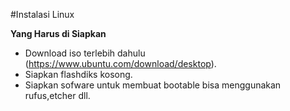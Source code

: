 #Instalasi Linux

**Yang Harus di Siapkan**
* Download iso terlebih dahulu (https://www.ubuntu.com/download/desktop).
* Siapkan flashdiks kosong.
* Siapkan sofware untuk membuat bootable bisa menggunakan rufus,etcher dll.

